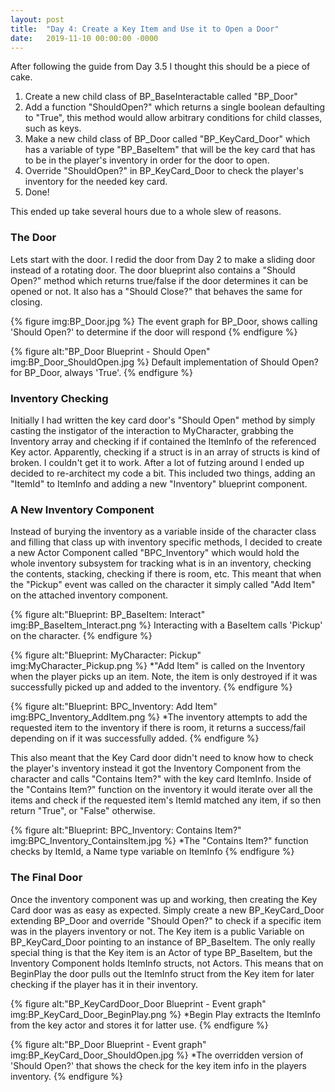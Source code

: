 ```yaml
---
layout: post
title:  "Day 4: Create a Key Item and Use it to Open a Door"
date:   2019-11-10 00:00:00 -0000
---
```


After following the guide from Day 3.5 I thought this should be a piece of cake.

1. Create a new child class of BP_BaseInteractable called "BP_Door"
2. Add a function "ShouldOpen?" which returns a single boolean defaulting to "True", this method would allow arbitrary conditions for child classes, such as keys.
3. Make a new child class of BP_Door called "BP_KeyCard_Door" which has a variable of type "BP_BaseItem" that will be the key card that has to be in the player's inventory in order for the door to open.
4. Override "ShouldOpen?" in BP_KeyCard_Door to check the player's inventory for the needed key card.
5. Done!

This ended up take several hours due to a whole slew of reasons.

### The Door

Lets start with the door. I redid the door from Day 2 to make a sliding door instead of a rotating door. The door blueprint also contains a "Should Open?" method which returns true/false if the door determines it can be opened or not. It also has a "Should Close?" that behaves the same for closing.

{% figure img:BP_Door.jpg %}
The event graph for BP_Door, shows calling 'Should Open?' to determine if the door will respond
{% endfigure %}

{% figure alt:"BP_Door Blueprint - Should Open" img:BP_Door_ShouldOpen.jpg %}
Default implementation of Should Open? for BP_Door, always 'True'.
{% endfigure %}

### Inventory Checking

Initially I had written the key card door's "Should Open" method by simply casting the instigator of the interaction to MyCharacter, grabbing the Inventory array and checking if if contained the ItemInfo of the referenced Key actor. Apparently, checking if a struct is in an array of structs is kind of broken. I couldn't get it to work. After a lot of futzing around I ended up decided to re-architect my code a bit. This included two things, adding an "ItemId" to ItemInfo and adding a new "Inventory" blueprint component.

### A New Inventory Component

Instead of burying the inventory as a variable inside of the character class and filling that class up with inventory specific methods, I decided to create a new Actor Component called "BPC_Inventory" which would hold the whole inventory subsystem for tracking what is in an inventory, checking the contents, stacking, checking if there is room, etc. This meant that when the "Pickup" event was called on the character it simply called "Add Item" on the attached inventory component. 

{% figure alt:"Blueprint: BP_BaseItem: Interact" img:BP_BaseItem_Interact.png %}
Interacting with a BaseItem calls 'Pickup' on the character.
{% endfigure %}

{% figure alt:"Blueprint: MyCharacter: Pickup" img:MyCharacter_Pickup.png %}
*"Add Item" is called on the Inventory when the player picks up an item. Note, the item is only destroyed if it was successfully picked up and added to the inventory.
{% endfigure %}

{% figure alt:"Blueprint: BPC_Inventory: Add Item" img:BPC_Inventory_AddItem.png %}
*The inventory attempts to add the requested item to the inventory if there is room, it returns a success/fail depending on if it was successfully added.
{% endfigure %}

This also meant that the Key Card door didn't need to know how to check the player's inventory instead it got the Inventory Component from the character and calls "Contains Item?" with the key card ItemInfo. Inside of the "Contains Item?" function on the inventory it would iterate over all the items and check if the requested item's ItemId matched any item, if so then return "True", or "False" otherwise. 

{% figure alt:"Blueprint: BPC_Inventory: Contains Item?" img:BPC_Inventory_ContainsItem.jpg %}
*The "Contains Item?" function checks by ItemId, a Name type variable on ItemInfo
{% endfigure %}


### The Final Door

Once the inventory component was up and working, then creating the Key Card door was as easy as expected. Simply create a new BP_KeyCard_Door extending BP_Door and override "Should Open?" to check if a specific item was in the players inventory or not. The Key item is a public Variable on BP_KeyCard_Door pointing to an instance of BP_BaseItem. The only really special thing is that the Key item is an Actor of type BP_BaseItem, but the Inventory Component holds ItemInfo structs, not Actors. This means that on BeginPlay the door pulls out the ItemInfo struct from the Key item for later checking if the player has it in their inventory.

{% figure alt:"BP_KeyCardDoor_Door Blueprint - Event graph" img:BP_KeyCard_Door_BeginPlay.png %}
*Begin Play extracts the ItemInfo from the key actor and stores it for latter use.
{% endfigure %}

{% figure alt:"BP_Door Blueprint - Event graph" img:BP_KeyCard_Door_ShouldOpen.jpg %}
*The overridden version of 'Should Open?' that shows the check for the key item info in the players inventory.
{% endfigure %}
